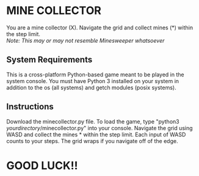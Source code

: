 
# MINE COLLECTOR
You are a mine collector (X). Navigate the grid and collect mines (*) within the step limit.  
*Note: This may or may not resemble Minesweeper whatsoever*

## System Requirements
This is a cross-platform Python-based game meant to be played in the system console. You must have Python 3 installed on your system in addition to the os (all systems) and getch modules (posix systems).

## Instructions
Download the minecollector.py file. To load the game, type "python3 *yourdirectory*/minecollector.py" into your console. Navigate the grid using WASD and collect the mines * within the step limit. Each input of WASD counts to your steps. The grid wraps if you navigate off of the edge.

# GOOD LUCK!!
